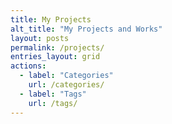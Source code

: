 ```yaml
---
title: My Projects
alt_title: "My Projects and Works"
layout: posts
permalink: /projects/
entries_layout: grid
actions:
  - label: "Categories"
    url: /categories/
  - label: "Tags"
    url: /tags/
---
```

